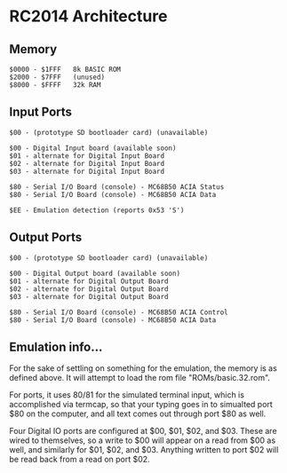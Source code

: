 # RC2014 Architecture

## Memory

    $0000 - $1FFF	8k BASIC ROM
    $2000 - $7FFF	(unused)
    $8000 - $FFFF	32k RAM

## Input Ports

    $00 - (prototype SD bootloader card) (unavailable)

    $00 - Digital Input board (available soon)
    $01 - alternate for Digital Input Board
    $02 - alternate for Digital Input Board
    $03 - alternate for Digital Input Board

    $80 - Serial I/O Board (console) - MC68B50 ACIA Status
    $80 - Serial I/O Board (console) - MC68B50 ACIA Data

    $EE - Emulation detection (reports 0x53 'S')

## Output Ports

    $00 - (prototype SD bootloader card) (unavailable)

    $00 - Digital Output board (available soon)
    $01 - alternate for Digital Output Board
    $02 - alternate for Digital Output Board
    $03 - alternate for Digital Output Board

    $80 - Serial I/O Board (console) - MC68B50 ACIA Control
    $80 - Serial I/O Board (console) - MC68B50 ACIA Data

## Emulation info...

For the sake of settling on something for the emulation, the memory
is as defined above. It will attempt to load the rom file
"ROMs/basic.32.rom".

For ports, it uses $80/$81 for the simulated terminal input, which
is accomplished via termcap, so that your typing goes in to simualted
port $80 on the computer, and all text comes out through port $80
as well.

Four Digital IO ports are configured at $00, $01, $02, and $03.
These are wired to themselves, so a write to $00 will appear on a
read from $00 as well, and similarly for $01, $02, and $03.  Anything
written to port $02 will be read back from a read on port $02.
